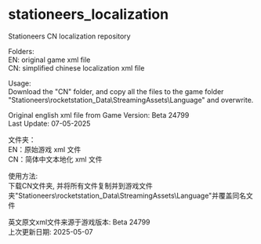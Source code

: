 # stationeers_localization
Stationeers CN localization repository  

Folders:  
EN: original game xml file  
CN: simplified chinese localization xml file  

Usage:  
Download the "CN" folder, and copy all the files to the game folder "Stationeers\rocketstation_Data\StreamingAssets\Language\" and overwrite.  


Original english xml file from Game Version: Beta 24799  
Last Update: 07-05-2025  


文件夹：  
EN：原始游戏 xml 文件  
CN：简体中文本地化 xml 文件  

使用方法:  
下载CN文件夹, 并将所有文件复制并到游戏文件夹"Stationeers\rocketstation_Data\StreamingAssets\Language\"并覆盖同名文件  

英文原文xml文件来源于游戏版本: Beta 24799  
上次更新日期: 2025-05-07  
